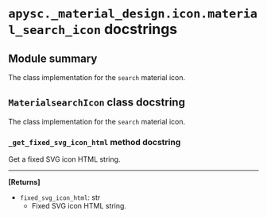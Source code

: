 # `apysc._material_design.icon.material_search_icon` docstrings

## Module summary

The class implementation for the `search` material icon.

## `MaterialsearchIcon` class docstring

The class implementation for the `search` material icon.

### `_get_fixed_svg_icon_html` method docstring

Get a fixed SVG icon HTML string.<hr>

**[Returns]**

- `fixed_svg_icon_html`: str
  - Fixed SVG icon HTML string.